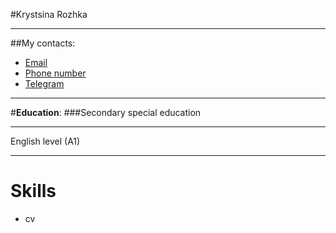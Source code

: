 #Krystsina Rozhka

***
##My contacts:
* [Email](kovalevskaya.kristina.kot@gmail.com)
* [Phone number](+375(25)7166769)
* [Telegram](https://t.me/rosemarycat)

***
#__Education__:
###Secondary special education

---
English level (A1)
***
# Skills
- cv 

